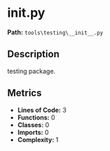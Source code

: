 # __init__.py

**Path:** `tools\testing\__init__.py`

## Description

testing package.

## Metrics

- **Lines of Code:** 3
- **Functions:** 0
- **Classes:** 0
- **Imports:** 0
- **Complexity:** 1

